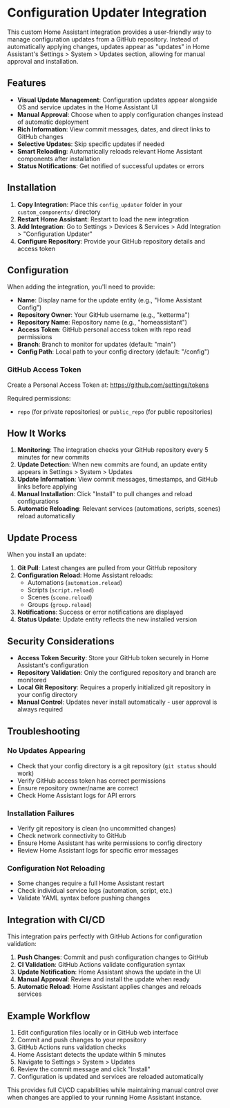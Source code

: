 # Configuration Updater Integration

This custom Home Assistant integration provides a user-friendly way to manage configuration updates from a GitHub repository. Instead of automatically applying changes, updates appear as "updates" in Home Assistant's Settings > System > Updates section, allowing for manual approval and installation.

## Features

- **Visual Update Management**: Configuration updates appear alongside OS and service updates in the Home Assistant UI
- **Manual Approval**: Choose when to apply configuration changes instead of automatic deployment
- **Rich Information**: View commit messages, dates, and direct links to GitHub changes
- **Selective Updates**: Skip specific updates if needed
- **Smart Reloading**: Automatically reloads relevant Home Assistant components after installation
- **Status Notifications**: Get notified of successful updates or errors

## Installation

1. **Copy Integration**: Place this `config_updater` folder in your `custom_components/` directory
2. **Restart Home Assistant**: Restart to load the new integration
3. **Add Integration**: Go to Settings > Devices & Services > Add Integration > "Configuration Updater"
4. **Configure Repository**: Provide your GitHub repository details and access token

## Configuration

When adding the integration, you'll need to provide:

- **Name**: Display name for the update entity (e.g., "Home Assistant Config")
- **Repository Owner**: Your GitHub username (e.g., "ketterma")  
- **Repository Name**: Repository name (e.g., "homeassistant")
- **Access Token**: GitHub personal access token with repo read permissions
- **Branch**: Branch to monitor for updates (default: "main")
- **Config Path**: Local path to your config directory (default: "/config")

### GitHub Access Token

Create a Personal Access Token at: https://github.com/settings/tokens

Required permissions:
- `repo` (for private repositories) or `public_repo` (for public repositories)

## How It Works

1. **Monitoring**: The integration checks your GitHub repository every 5 minutes for new commits
2. **Update Detection**: When new commits are found, an update entity appears in Settings > System > Updates
3. **Update Information**: View commit messages, timestamps, and GitHub links before applying
4. **Manual Installation**: Click "Install" to pull changes and reload configurations
5. **Automatic Reloading**: Relevant services (automations, scripts, scenes) reload automatically

## Update Process

When you install an update:

1. **Git Pull**: Latest changes are pulled from your GitHub repository
2. **Configuration Reload**: Home Assistant reloads:
   - Automations (`automation.reload`)
   - Scripts (`script.reload`)
   - Scenes (`scene.reload`)
   - Groups (`group.reload`)
3. **Notifications**: Success or error notifications are displayed
4. **Status Update**: Update entity reflects the new installed version

## Security Considerations

- **Access Token Security**: Store your GitHub token securely in Home Assistant's configuration
- **Repository Validation**: Only the configured repository and branch are monitored
- **Local Git Repository**: Requires a properly initialized git repository in your config directory
- **Manual Control**: Updates never install automatically - user approval is always required

## Troubleshooting

### No Updates Appearing
- Check that your config directory is a git repository (`git status` should work)
- Verify GitHub access token has correct permissions
- Ensure repository owner/name are correct
- Check Home Assistant logs for API errors

### Installation Failures
- Verify git repository is clean (no uncommitted changes)
- Check network connectivity to GitHub
- Ensure Home Assistant has write permissions to config directory
- Review Home Assistant logs for specific error messages

### Configuration Not Reloading
- Some changes require a full Home Assistant restart
- Check individual service logs (automation, script, etc.)
- Validate YAML syntax before pushing changes

## Integration with CI/CD

This integration pairs perfectly with GitHub Actions for configuration validation:

1. **Push Changes**: Commit and push configuration changes to GitHub
2. **CI Validation**: GitHub Actions validate configuration syntax
3. **Update Notification**: Home Assistant shows the update in the UI
4. **Manual Approval**: Review and install the update when ready
5. **Automatic Reload**: Home Assistant applies changes and reloads services

## Example Workflow

1. Edit configuration files locally or in GitHub web interface
2. Commit and push changes to your repository  
3. GitHub Actions runs validation checks
4. Home Assistant detects the update within 5 minutes
5. Navigate to Settings > System > Updates
6. Review the commit message and click "Install"
7. Configuration is updated and services are reloaded automatically

This provides full CI/CD capabilities while maintaining manual control over when changes are applied to your running Home Assistant instance.